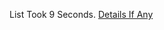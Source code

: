 List Took 9 Seconds.
[Details If Any](https://github.com/deathbybandaid/piholeparser/blob/master/RecentRunLogs/parsingscripts/EasyListCzechSlovakEasyList.md)

